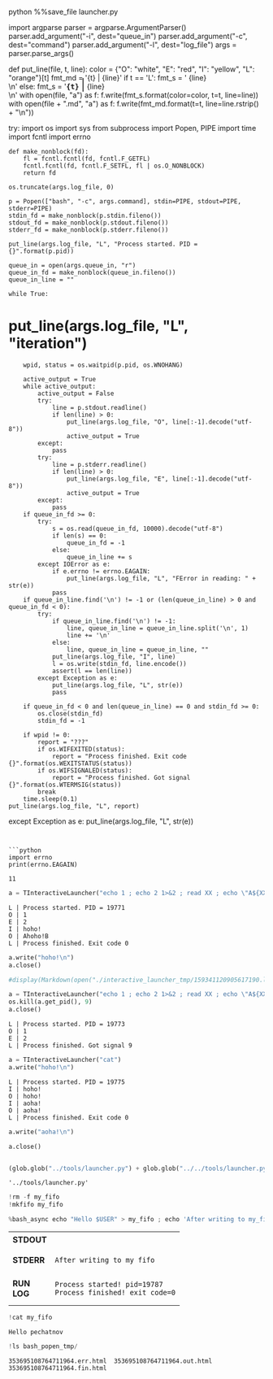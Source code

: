 python
%%save_file launcher.py

import argparse
parser = argparse.ArgumentParser()
parser.add_argument("-i", dest="queue_in")
parser.add_argument("-c", dest="command")
parser.add_argument("-l", dest="log_file")
args = parser.parse_args()

def put_line(file, t, line):
    color = {"O": "white", "E": "red", "I": "yellow", "L": "orange"}[t]
    fmt_md = '{t} | {line}'
    if t == 'L':
        fmt_s = '<font style="color: {color};"> {line} </font> </br>\n'
    else:
        fmt_s = '<tt style="color: {color};"><b>{t}</b></tt>&nbsp;<font style="font-size: 1.6em; line-height: 0.0em; ">|</font> {line} </br>\n'
    with open(file, "a") as f:
        f.write(fmt_s.format(color=color, t=t, line=line))
    with open(file + ".md", "a") as f:
        f.write(fmt_md.format(t=t, line=line.rstrip() + "\n"))

try:
    import os
    import sys
    from subprocess import Popen, PIPE
    import time
    import fcntl
    import errno

    def make_nonblock(fd):
        fl = fcntl.fcntl(fd, fcntl.F_GETFL)
        fcntl.fcntl(fd, fcntl.F_SETFL, fl | os.O_NONBLOCK)
        return fd
    
    os.truncate(args.log_file, 0)

    p = Popen(["bash", "-c", args.command], stdin=PIPE, stdout=PIPE, stderr=PIPE)
    stdin_fd = make_nonblock(p.stdin.fileno())
    stdout_fd = make_nonblock(p.stdout.fileno())
    stderr_fd = make_nonblock(p.stderr.fileno())
    
    put_line(args.log_file, "L", "Process started. PID = {}".format(p.pid))
    
    queue_in = open(args.queue_in, "r")
    queue_in_fd = make_nonblock(queue_in.fileno())
    queue_in_line = ""
    
    while True:
#         put_line(args.log_file, "L", "iteration")
        wpid, status = os.waitpid(p.pid, os.WNOHANG)
        
        active_output = True
        while active_output:
            active_output = False
            try:
                line = p.stdout.readline()
                if len(line) > 0:
                    put_line(args.log_file, "O", line[:-1].decode("utf-8"))
                    active_output = True
            except:
                pass
            try:
                line = p.stderr.readline()
                if len(line) > 0:
                    put_line(args.log_file, "E", line[:-1].decode("utf-8"))
                    active_output = True
            except:
                pass
        if queue_in_fd >= 0:
            try:
                s = os.read(queue_in_fd, 10000).decode("utf-8")
                if len(s) == 0:
                    queue_in_fd = -1
                else:
                    queue_in_line += s
            except IOError as e:
                if e.errno != errno.EAGAIN:
                    put_line(args.log_file, "L", "FError in reading: " + str(e))
                pass
        if queue_in_line.find('\n') != -1 or (len(queue_in_line) > 0 and queue_in_fd < 0):
            try:
                if queue_in_line.find('\n') != -1:
                    line, queue_in_line = queue_in_line.split('\n', 1)
                    line += '\n'
                else:
                    line, queue_in_line = queue_in_line, ""
                put_line(args.log_file, "I", line)
                l = os.write(stdin_fd, line.encode())
                assert(l == len(line))
            except Exception as e:
                put_line(args.log_file, "L", str(e))
                pass
        
        if queue_in_fd < 0 and len(queue_in_line) == 0 and stdin_fd >= 0:
            os.close(stdin_fd)
            stdin_fd = -1
        
        if wpid != 0:
            report = "???"
            if os.WIFEXITED(status):
                report = "Process finished. Exit code {}".format(os.WEXITSTATUS(status)) 
            if os.WIFSIGNALED(status):
                report = "Process finished. Got signal {}".format(os.WTERMSIG(status)) 
            break
        time.sleep(0.1)
    put_line(args.log_file, "L", report)
except Exception as e:
    put_line(args.log_file, "L", str(e))
```


```python
import errno
print(errno.EAGAIN)
```

    11



```python
a = TInteractiveLauncher("echo 1 ; echo 2 1>&2 ; read XX ; echo \"A${XX}B\" ")
```





```
L | Process started. PID = 19771
O | 1
E | 2
I | hoho!
O | Ahoho!B
L | Process finished. Exit code 0

```





```python
a.write("hoho!\n")
a.close()
```


```python
#display(Markdown(open("./interactive_launcher_tmp/159341120905617190.log.md").read()))
```


```python
a = TInteractiveLauncher("echo 1 ; echo 2 1>&2 ; read XX ; echo \"A${XX}B\" ")
os.kill(a.get_pid(), 9)
a.close()
```





```
L | Process started. PID = 19773
O | 1
E | 2
L | Process finished. Got signal 9

```





```python
a = TInteractiveLauncher("cat")
a.write("hoho!\n")

```





```
L | Process started. PID = 19775
I | hoho!
O | hoho!
I | aoha!
O | aoha!
L | Process finished. Exit code 0

```





```python
a.write("aoha!\n")
```


```python
a.close()
```


```python

(glob.glob("../tools/launcher.py") + glob.glob("../../tools/launcher.py"))[0]
```




    '../tools/launcher.py'




```python
!rm -f my_fifo
!mkfifo my_fifo
```


```python
%bash_async echo "Hello $USER" > my_fifo ; echo 'After writing to my_fifo'
```



<table width="100%">
<colgroup>
   <col span="1" style="width: 70px;">
   <col span="1">
</colgroup>    
<tbody>
  <tr> <td><b>STDOUT</b> <td> 
    
    
```

```

      
  <tr> <td><b>STDERR</b> <td> 
    
    
```
After writing to my_fifo

```

      
  <tr> <td><b>RUN LOG</b> <td> 
    
    
```
Process started! pid=19787
Process finished! exit_code=0

```

      
</tbody>
</table>




```python
!cat my_fifo
```

    Hello pechatnov



```python
!ls bash_popen_tmp/
```

    353695108764711964.err.html  353695108764711964.out.html
    353695108764711964.fin.html



```python

```


```python

```


```python

```


```python

```


```python

```
